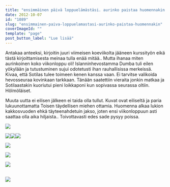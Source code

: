 ```yaml
---
title: "ensimmäinen päivä loppuelämästäsi. aurinko paistaa huomennakin."
date: 2012-10-07
id: "1089"
slug: "ensimmainen-paiva-loppuelamastasi-aurinko-paistaa-huomennakin"
coverImageId: ""
template: "page"
post_button_label: "Lue lisää"
---
```


Antakaa anteeksi, kirjoitin juuri viimeisen koeviikolta jääneen kurssityön eikä tästä kirjoittamisesta meinaa tulla enää mitää.. Mutta ihanaa miten aurinkoinen koko viikonloppu oli! Islanninhevostamma Dumba tuli eilen yökylään ja tutustuminen sujui odotetusti ihan rauhallisissa merkeissä. Kivaa, että Sotilas tulee toimeen kenen kanssa vaan. Ei tarvitse valikoida hevosseuraa kovinkaan tarkkaan. Tänään saatettiin vieraita jonkin matkaa ja Sotilaastakin kuoriutui pieni loikkaponi kun sopivassa seurassa oltiin. Hölmöläiset.

Muuta uutta ei eilisen jälkeen ei taida olla tullut. Kuvat ovat eiliseltä ja paria lukuunottamatta Toisen täydellisen miehen ottamia. Huomenna alkaa lukion kakkosvuoden ehkä täyteenahdetuin jakso, joten ensi viikonloppuun asti saattaa olla aika hiljaista.. Toivottavasti edes sade pysyy poissa.

[![](/images/IMG_9067a.JPG)](http://3.bp.blogspot.com/-dl97vZ4waAA/UHGWhDfVyqI/AAAAAAAABjI/gGXcIzBiLNc/s1600/IMG_9067a.JPG)

[![](/images/IMG_0335j.JPG)](http://1.bp.blogspot.com/-_ZRmhZDop_4/UHGWXinFFjI/AAAAAAAABio/GiFJp23Q5ZE/s1600/IMG_0335j.JPG)[![](/images/IMG_9092a.JPG)](http://2.bp.blogspot.com/-CXtC-21gaEU/UHGWmiD-GmI/AAAAAAAABjY/h_h5dOY4YMs/s1600/IMG_9092a.JPG)[![](/images/IMG_9082a.JPG)](http://2.bp.blogspot.com/-xvNE5ZzXPsY/UHGWkBFP09I/AAAAAAAABjQ/MXECg6kjTHk/s1600/IMG_9082a.JPG)

[![](/images/IMG_9098a.JPG)](http://3.bp.blogspot.com/-TOrD9_8cI3s/UHGWo23ZApI/AAAAAAAABjg/sCqTT2vzvsI/s1600/IMG_9098a.JPG)

[![](/images/IMG_0399.JPG)](http://1.bp.blogspot.com/-LM4INFQnHsg/UHGWabtvPaI/AAAAAAAABiw/Pnqhbo4JuEE/s1600/IMG_0399.JPG)

[![](/images/IMG_9040j.JPG)](http://1.bp.blogspot.com/-ksxk6pnJKfs/UHGWcOYgDhI/AAAAAAAABi4/ak0PXCp3UbQ/s1600/IMG_9040j.JPG)

[  
](http://1.bp.blogspot.com/-fWN3itFI1OY/UHGam4qbyZI/AAAAAAAABkg/fka2b-_R5uM/s1600/ak.jpg)[![](/images/ak.jpg)](http://1.bp.blogspot.com/-fWN3itFI1OY/UHGam4qbyZI/AAAAAAAABkg/fka2b-_R5uM/s1600/ak.jpg)
